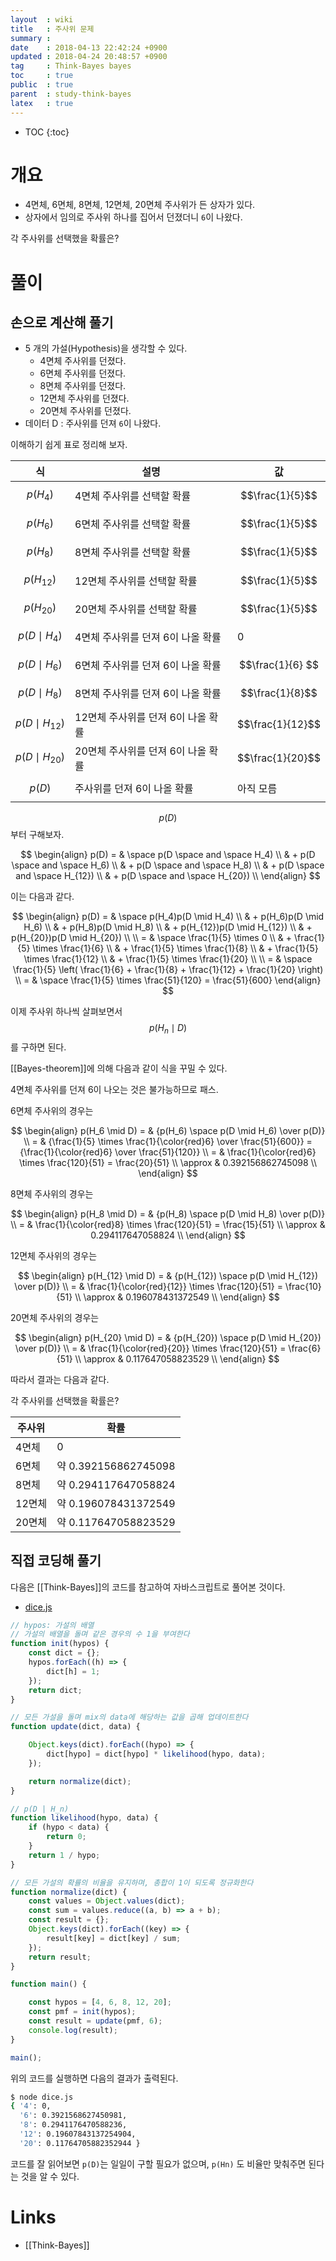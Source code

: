 ```yaml
---
layout  : wiki
title   : 주사위 문제
summary : 
date    : 2018-04-13 22:42:24 +0900
updated : 2018-04-24 20:48:57 +0900
tag     : Think-Bayes bayes
toc     : true
public  : true
parent  : study-think-bayes
latex   : true
---
```

* TOC
{:toc}

# 개요

* 4면체, 6면체, 8면체, 12면체, 20면체 주사위가 든 상자가 있다.
* 상자에서 임의로 주사위 하나를 집어서 던졌더니 `6`이 나왔다.

>
각 주사위를 선택했을 확률은?


# 풀이

## 손으로 계산해 풀기


* 5 개의 가설(Hypothesis)을 생각할 수 있다.
    * 4면체 주사위를 던졌다.
    * 6면체 주사위를 던졌다.
    * 8면체 주사위를 던졌다.
    * 12면체 주사위를 던졌다.
    * 20면체 주사위를 던졌다.
* 데이터 D : 주사위를 던져 `6`이 나왔다.

이해하기 쉽게 표로 정리해 보자.

| 식                   | 설명                               | 값               |
|----------------------|------------------------------------|------------------|
| $$p(H_4)$$           | 4면체 주사위를 선택할 확률         | $$\frac{1}{5}$$  |
| $$p(H_6)$$           | 6면체 주사위를 선택할 확률         | $$\frac{1}{5}$$  |
| $$p(H_8)$$           | 8면체 주사위를 선택할 확률         | $$\frac{1}{5}$$  |
| $$p(H_{12})$$        | 12면체 주사위를 선택할 확률        | $$\frac{1}{5}$$  |
| $$p(H_{20})$$        | 20면체 주사위를 선택할 확률        | $$\frac{1}{5}$$  |
| $$p(D \mid H_4)$$    | 4면체 주사위를 던져 6이 나올 확률  | 0                |
| $$p(D \mid H_6)$$    | 6면체 주사위를 던져 6이 나올 확률  | $$\frac{1}{6} $$ |
| $$p(D \mid H_8)$$    | 8면체 주사위를 던져 6이 나올 확률  | $$\frac{1}{8}$$  |
| $$p(D \mid H_{12})$$ | 12면체 주사위를 던져 6이 나올 확률 | $$\frac{1}{12}$$ |
| $$p(D \mid H_{20})$$ | 20면체 주사위를 던져 6이 나올 확률 | $$\frac{1}{20}$$ |
| $$p(D)$$             | 주사위를 던져 6이 나올 확률        | 아직 모름        |

$$p(D)$$ 부터 구해보자.

$$
\begin{align}
p(D) = & \space p(D \space and \space H_4) \\
        & + p(D \space and \space H_6) \\
        & + p(D \space and \space H_8) \\
        & + p(D \space and \space H_{12}) \\
        & + p(D \space and \space H_{20}) \\
\end{align}
$$

이는 다음과 같다.

$$
\begin{align}
p(D) = & \space p(H_4)p(D \mid H_4) \\
        & + p(H_6)p(D \mid H_6) \\
        & + p(H_8)p(D \mid H_8) \\
        & + p(H_{12})p(D \mid H_{12}) \\
        & + p(H_{20})p(D \mid H_{20}) \\
\\
    = & \space \frac{1}{5} \times 0 \\
        & + \frac{1}{5} \times \frac{1}{6} \\
        & + \frac{1}{5} \times \frac{1}{8} \\
        & + \frac{1}{5} \times \frac{1}{12} \\
        & + \frac{1}{5} \times \frac{1}{20} \\
\\
    = & \space \frac{1}{5} \left( \frac{1}{6} + \frac{1}{8} + \frac{1}{12} + \frac{1}{20} \right) \\
    = & \space \frac{1}{5} \times \frac{51}{120} = \frac{51}{600}
\end{align}
$$

이제 주사위 하나씩 살펴보면서 $$p(H_n \mid D)$$를 구하면 된다.

[[Bayes-theorem]]에 의해 다음과 같이 식을 꾸밀 수 있다.

4면체 주사위를 던져 6이 나오는 것은 불가능하므로 패스.

6면체 주사위의 경우는

$$
\begin{align}
p(H_6 \mid D)
    = & {p(H_6) \space p(D \mid H_6) \over p(D)} \\
    = & {\frac{1}{5} \times \frac{1}{\color{red}6} \over \frac{51}{600}}
        = {\frac{1}{\color{red}6} \over \frac{51}{120}} \\
    = & \frac{1}{\color{red}6} \times \frac{120}{51} = \frac{20}{51} \\
\approx & 0.392156862745098 \\
\end{align}
$$

8면체 주사위의 경우는

$$
\begin{align}
p(H_8 \mid D)
    = & {p(H_8) \space p(D \mid H_8) \over p(D)} \\
    = & \frac{1}{\color{red}8} \times \frac{120}{51} = \frac{15}{51} \\
\approx & 0.294117647058824 \\
\end{align}
$$

12면체 주사위의 경우는

$$
\begin{align}
p(H_{12} \mid D)
    = & {p(H_{12}) \space p(D \mid H_{12}) \over p(D)} \\
    = & \frac{1}{\color{red}{12}} \times \frac{120}{51} = \frac{10}{51} \\
\approx & 0.196078431372549 \\
\end{align}
$$

20면체 주사위의 경우는

$$
\begin{align}
p(H_{20} \mid D)
    = & {p(H_{20}) \space p(D \mid H_{20}) \over p(D)} \\
    = & \frac{1}{\color{red}{20}} \times \frac{120}{51} = \frac{6}{51} \\
\approx & 0.117647058823529 \\
\end{align}
$$

따라서 결과는 다음과 같다.

>
각 주사위를 선택했을 확률은?


| 주사위 | 확률                 |
|--------|----------------------|
| 4면체  | 0                    |
| 6면체  | 약 0.392156862745098 |
| 8면체  | 약 0.294117647058824 |
| 12면체 | 약 0.196078431372549 |
| 20면체 | 약 0.117647058823529 |


## 직접 코딩해 풀기


다음은 [[Think-Bayes]]의 코드를 참고하여 자바스크립트로 풀어본 것이다.

* [dice.js](https://github.com/johngrib/think-bayes-study/blob/master/code/dice.js )


```javascript
// hypos: 가설의 배열
// 가설의 배열을 돌며 같은 경우의 수 1을 부여한다
function init(hypos) {
    const dict = {};
    hypos.forEach((h) => {
        dict[h] = 1;
    });
    return dict;
}

// 모든 가설을 돌며 mix의 data에 해당하는 값을 곱해 업데이트한다
function update(dict, data) {

    Object.keys(dict).forEach((hypo) => {
        dict[hypo] = dict[hypo] * likelihood(hypo, data);
    });

    return normalize(dict);
}

// p(D | H_n)
function likelihood(hypo, data) {
    if (hypo < data) {
        return 0;
    }
    return 1 / hypo;
}

// 모든 가설의 확률의 비율을 유지하며, 총합이 1이 되도록 정규화한다
function normalize(dict) {
    const values = Object.values(dict);
    const sum = values.reduce((a, b) => a + b);
    const result = {};
    Object.keys(dict).forEach((key) => {
        result[key] = dict[key] / sum;
    });
    return result;
}

function main() {

    const hypos = [4, 6, 8, 12, 20];
    const pmf = init(hypos);
    const result = update(pmf, 6);
    console.log(result);
}

main();
```

위의 코드를 실행하면 다음의 결과가 출력된다.

```bash
$ node dice.js
{ '4': 0,
  '6': 0.3921568627450981,
  '8': 0.2941176470588236,
  '12': 0.19607843137254904,
  '20': 0.11764705882352944 }
```

코드를 잘 읽어보면 `p(D)`는 일일이 구할 필요가 없으며, `p(Hn)` 도 비율만 맞춰주면 된다는 것을 알 수 있다.

# Links

* [[Think-Bayes]]

